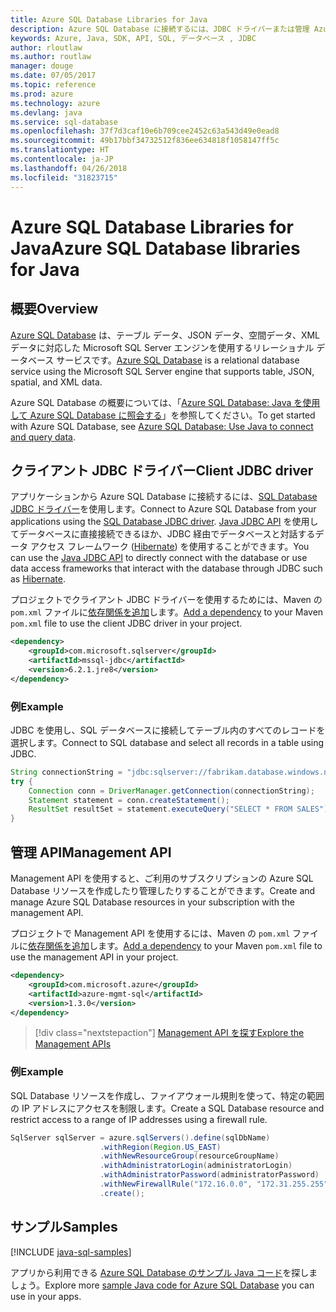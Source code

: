 ```yaml
---
title: Azure SQL Database Libraries for Java
description: Azure SQL Database に接続するには、JDBC ドライバーまたは管理 Azure SQL Database インスタンスと Management API を使用します。
keywords: Azure, Java, SDK, API, SQL, データベース , JDBC
author: rloutlaw
ms.author: routlaw
manager: douge
ms.date: 07/05/2017
ms.topic: reference
ms.prod: azure
ms.technology: azure
ms.devlang: java
ms.service: sql-database
ms.openlocfilehash: 37f7d3caf10e6b709cee2452c63a543d49e0ead8
ms.sourcegitcommit: 49b17bbf34732512f836ee634818f1058147ff5c
ms.translationtype: HT
ms.contentlocale: ja-JP
ms.lasthandoff: 04/26/2018
ms.locfileid: "31823715"
---
```

# <a name="azure-sql-database-libraries-for-java"></a><span data-ttu-id="4b83b-104">Azure SQL Database Libraries for Java</span><span class="sxs-lookup"><span data-stu-id="4b83b-104">Azure SQL Database libraries for Java</span></span>

## <a name="overview"></a><span data-ttu-id="4b83b-105">概要</span><span class="sxs-lookup"><span data-stu-id="4b83b-105">Overview</span></span>

<span data-ttu-id="4b83b-106">[Azure SQL Database](/azure/sql-database/sql-database-technical-overview) は、テーブル データ、JSON データ、空間データ、XML データに対応した Microsoft SQL Server エンジンを使用するリレーショナル データベース サービスです。</span><span class="sxs-lookup"><span data-stu-id="4b83b-106">[Azure SQL Database](/azure/sql-database/sql-database-technical-overview) is a relational database service using the Microsoft SQL Server engine that supports table, JSON, spatial, and XML data.</span></span> 

<span data-ttu-id="4b83b-107">Azure SQL Database の概要については、「[Azure SQL Database: Java を使用して Azure SQL Database に照会する](/azure/sql-database/sql-database-connect-query-java)」を参照してください。</span><span class="sxs-lookup"><span data-stu-id="4b83b-107">To get started with Azure SQL Database, see [Azure SQL Database: Use Java to connect and query data](/azure/sql-database/sql-database-connect-query-java).</span></span>

## <a name="client-jdbc-driver"></a><span data-ttu-id="4b83b-108">クライアント JDBC ドライバー</span><span class="sxs-lookup"><span data-stu-id="4b83b-108">Client JDBC driver</span></span>

<span data-ttu-id="4b83b-109">アプリケーションから Azure SQL Database に接続するには、[SQL Database JDBC ドライバー](/sql/connect/jdbc/microsoft-jdbc-driver-for-sql-server)を使用します。</span><span class="sxs-lookup"><span data-stu-id="4b83b-109">Connect to Azure SQL Database from your applications using the [SQL Database JDBC driver](/sql/connect/jdbc/microsoft-jdbc-driver-for-sql-server).</span></span> <span data-ttu-id="4b83b-110">[Java JDBC API](https://docs.oracle.com/javase/8/docs/technotes/guides/jdbc/) を使用してデータベースに直接接続できるほか、JDBC 経由でデータベースと対話するデータ アクセス フレームワーク ([Hibernate](http://hibernate.org/)) を使用することができます。</span><span class="sxs-lookup"><span data-stu-id="4b83b-110">You can use the [Java JDBC API](https://docs.oracle.com/javase/8/docs/technotes/guides/jdbc/) to directly connect with the database or use data access frameworks that interact with the database through JDBC such as [Hibernate](http://hibernate.org/).</span></span>

<span data-ttu-id="4b83b-111">プロジェクトでクライアント JDBC ドライバーを使用するためには、Maven の `pom.xml` ファイルに[依存関係を追加](https://maven.apache.org/guides/getting-started/index.html#How_do_I_use_external_dependencies)します。</span><span class="sxs-lookup"><span data-stu-id="4b83b-111">[Add a dependency](https://maven.apache.org/guides/getting-started/index.html#How_do_I_use_external_dependencies) to your Maven `pom.xml` file to use the client JDBC driver in your project.</span></span>


```XML
<dependency>
    <groupId>com.microsoft.sqlserver</groupId>
    <artifactId>mssql-jdbc</artifactId>
    <version>6.2.1.jre8</version>
</dependency>
```   

### <a name="example"></a><span data-ttu-id="4b83b-112">例</span><span class="sxs-lookup"><span data-stu-id="4b83b-112">Example</span></span>

<span data-ttu-id="4b83b-113">JDBC を使用し、SQL データベースに接続してテーブル内のすべてのレコードを選択します。</span><span class="sxs-lookup"><span data-stu-id="4b83b-113">Connect to SQL database and select all records in a table using JDBC.</span></span>

```java
String connectionString = "jdbc:sqlserver://fabrikam.database.windows.net:1433;database=fiber;user=raisa;password=testpass;encrypt=true;hostNameInCertificate=*.database.windows.net;loginTimeout=30;";
try {
    Connection conn = DriverManager.getConnection(connectionString);
    Statement statement = conn.createStatement();
    ResultSet resultSet = statement.executeQuery("SELECT * FROM SALES");
}  
```

## <a name="management-api"></a><span data-ttu-id="4b83b-114">管理 API</span><span class="sxs-lookup"><span data-stu-id="4b83b-114">Management API</span></span>

<span data-ttu-id="4b83b-115">Management API を使用すると、ご利用のサブスクリプションの Azure SQL Database リソースを作成したり管理したりすることができます。</span><span class="sxs-lookup"><span data-stu-id="4b83b-115">Create and manage Azure SQL Database resources in your subscription with the management API.</span></span>   

<span data-ttu-id="4b83b-116">プロジェクトで Management API を使用するには、Maven の `pom.xml` ファイルに[依存関係を追加](https://maven.apache.org/guides/getting-started/index.html#How_do_I_use_external_dependencies)します。</span><span class="sxs-lookup"><span data-stu-id="4b83b-116">[Add a dependency](https://maven.apache.org/guides/getting-started/index.html#How_do_I_use_external_dependencies) to your Maven `pom.xml` file to use the management API in your project.</span></span>


```XML
<dependency>
    <groupId>com.microsoft.azure</groupId>
    <artifactId>azure-mgmt-sql</artifactId>
    <version>1.3.0</version>
</dependency>
```

> [!div class="nextstepaction"]
> [<span data-ttu-id="4b83b-117">Management API を探す</span><span class="sxs-lookup"><span data-stu-id="4b83b-117">Explore the Management APIs</span></span>](/java/api/overview/azure/sql/management)

### <a name="example"></a><span data-ttu-id="4b83b-118">例</span><span class="sxs-lookup"><span data-stu-id="4b83b-118">Example</span></span>

<span data-ttu-id="4b83b-119">SQL Database リソースを作成し、ファイアウォール規則を使って、特定の範囲の IP アドレスにアクセスを制限します。</span><span class="sxs-lookup"><span data-stu-id="4b83b-119">Create a SQL Database resource and restrict access to a range of IP addresses using a firewall rule.</span></span>

```java
SqlServer sqlServer = azure.sqlServers().define(sqlDbName)
                    .withRegion(Region.US_EAST)
                    .withNewResourceGroup(resourceGroupName)
                    .withAdministratorLogin(administratorLogin)
                    .withAdministratorPassword(administratorPassword)
                    .withNewFirewallRule("172.16.0.0", "172.31.255.255")
                    .create();
```

## <a name="samples"></a><span data-ttu-id="4b83b-120">サンプル</span><span class="sxs-lookup"><span data-stu-id="4b83b-120">Samples</span></span>

[!INCLUDE [java-sql-samples](../docs-ref-conceptual/includes/sql.md)]

<span data-ttu-id="4b83b-121">アプリから利用できる [Azure SQL Database のサンプル Java コード](https://azure.microsoft.com/resources/samples/?platform=java&term=SQL)を探しましょう。</span><span class="sxs-lookup"><span data-stu-id="4b83b-121">Explore more [sample Java code for Azure SQL Database](https://azure.microsoft.com/resources/samples/?platform=java&term=SQL) you can use in your apps.</span></span>